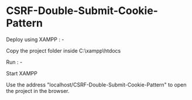 # CSRF-Double-Submit-Cookie-Pattern

Deploy using XAMPP : -

Copy the project folder inside C:\xampp\htdocs 


Run : - 

Start XAMPP

Use the address "localhost/CSRF-Double-Submit-Cookie-Pattern" to open the project in the browser.
